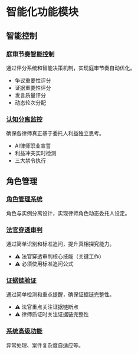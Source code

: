 # 智能化功能模块

## 智能控制

### [庭审节奏智能控制](./rhythm_control.md)
通过评分系统和智能决策机制，实现庭审节奏自动优化。
- 争议重要性评分
- 证据重要性评分  
- 发言质量评分
- 动态轮次分配

### [认知分离监控](./cognitive_separation.md)
确保各律师真正基于委托人利益独立思考。
- AI律师职业宣誓
- 利益冲突实时检测
- 三大禁令执行

## 角色管理

### [角色管理系统](./role_management.md)
角色与实例分离设计，实现律师角色动态委托人设定。

### [法官穿透审判](./judge_penetration.md)
通过简单识别和标准追问，提升真相探究能力。
- ⚠️ 法官穿透审判核心技能（关键工作）
- ⚠️ 必须使用标准追问公式

### [证据链验证](./evidence_chain.md)
通过简单检测和重点提醒，确保证据链完整性。
- ⚠️ 法官重点关注证据链断点
- ⚠️ 律师质证时关注证据链完整性

### [系统高级功能](./advanced_features.md)
异常处理、案件复杂度自适应等。